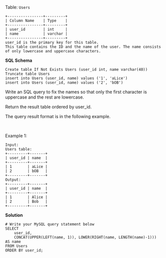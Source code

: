 Table: ```Users```
```
+----------------+---------+
| Column Name    | Type    |
+----------------+---------+
| user_id        | int     |
| name           | varchar |
+----------------+---------+
user_id is the primary key for this table.
This table contains the ID and the name of the user. The name consists of only lowercase and uppercase characters.
```
**SQL Schema**
```
Create table If Not Exists Users (user_id int, name varchar(40))
Truncate table Users
insert into Users (user_id, name) values ('1', 'aLice')
insert into Users (user_id, name) values ('2', 'bOB')
```

Write an SQL query to fix the names so that only the first character is uppercase and the rest are lowercase.

Return the result table ordered by user_id.

The query result format is in the following example.

 

Example 1:
```
Input: 
Users table:
+---------+-------+
| user_id | name  |
+---------+-------+
| 1       | aLice |
| 2       | bOB   |
+---------+-------+
Output: 
+---------+-------+
| user_id | name  |
+---------+-------+
| 1       | Alice |
| 2       | Bob   |
+---------+-------+
```

**Solution**
```
# Write your MySQL query statement below
SELECT
    user_id,
    CONCAT(UPPER(LEFT(name, 1)), LOWER(RIGHT(name, LENGTH(name)-1))) AS name
FROM Users
ORDER BY user_id;
```
